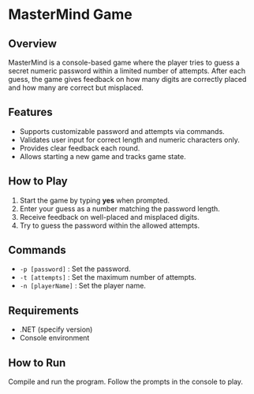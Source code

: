 # MasterMind Game

## Overview  
MasterMind is a console-based game where the player tries to guess a secret numeric password within a limited number of attempts. After each guess, the game gives feedback on how many digits are correctly placed and how many are correct but misplaced.

## Features  
- Supports customizable password and attempts via commands.  
- Validates user input for correct length and numeric characters only.  
- Provides clear feedback each round.  
- Allows starting a new game and tracks game state.

## How to Play  
1. Start the game by typing **yes** when prompted.  
2. Enter your guess as a number matching the password length.  
3. Receive feedback on well-placed and misplaced digits.  
4. Try to guess the password within the allowed attempts.

## Commands  
- `-p [password]` : Set the password.  
- `-t [attempts]` : Set the maximum number of attempts.  
- `-n [playerName]` : Set the player name.

## Requirements  
- .NET (specify version)  
- Console environment  

## How to Run  
Compile and run the program. Follow the prompts in the console to play.
